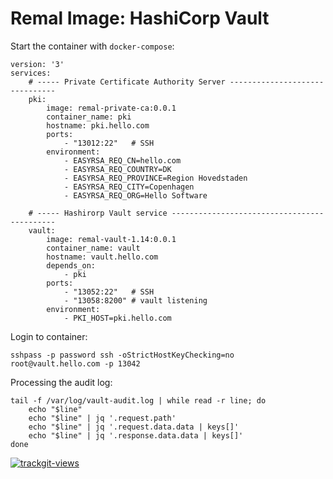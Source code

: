 # Remal Image: HashiCorp Vault

Start the container with `docker-compose`:
```
version: '3'
services:
    # ----- Private Certificate Authority Server -------------------------------
    pki:
        image: remal-private-ca:0.0.1
        container_name: pki
        hostname: pki.hello.com
        ports:
            - "13012:22"   # SSH
        environment:
            - EASYRSA_REQ_CN=hello.com
            - EASYRSA_REQ_COUNTRY=DK
            - EASYRSA_REQ_PROVINCE=Region Hovedstaden
            - EASYRSA_REQ_CITY=Copenhagen
            - EASYRSA_REQ_ORG=Hello Software

    # ----- Hashirorp Vault service --------------------------------------------
    vault:
        image: remal-vault-1.14:0.0.1
        container_name: vault
        hostname: vault.hello.com
        depends_on:
            - pki
        ports:
            - "13052:22"   # SSH
            - "13058:8200" # vault listening
        environment:
            - PKI_HOST=pki.hello.com
```

Login to container:
```
sshpass -p password ssh -oStrictHostKeyChecking=no root@vault.hello.com -p 13042
```

Processing the audit log:
```
tail -f /var/log/vault-audit.log | while read -r line; do
    echo "$line"
    echo "$line" | jq '.request.path'
    echo "$line" | jq '.request.data.data | keys[]'
    echo "$line" | jq '.response.data.data | keys[]'
done
```

<a href="https://trackgit.com">
  <img src="https://us-central1-trackgit-analytics.cloudfunctions.net/token/ping/lcfhkdub7k2lpj33n2cl" alt="trackgit-views" />
</a>
